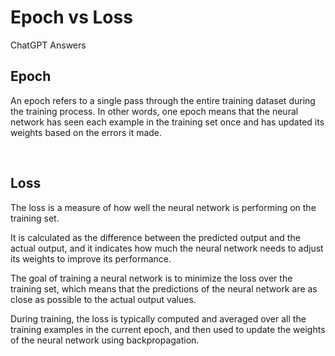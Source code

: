 # Epoch vs Loss

ChatGPT Answers

## Epoch

An epoch refers to a single pass through the entire training dataset during the training process. In other words, one epoch means that the neural network has seen each example in the training set once and has updated its weights based on the errors it made.

<br>

## Loss

The loss is a measure of how well the neural network is performing on the training set.

It is calculated as the difference between the predicted output and the actual output, and it indicates how much the neural network needs to adjust its weights to improve its performance.

The goal of training a neural network is to minimize the loss over the training set, which means that the predictions of the neural network are as close as possible to the actual output values.

During training, the loss is typically computed and averaged over all the training examples in the current epoch, and then used to update the weights of the neural network using backpropagation.